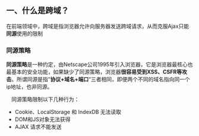 ## 一、什么是跨域？

在前端领域中，跨域是指浏览器允许向服务器发送跨域请求，从而克服Ajax只能**同源**使用的限制
### 同源策略
**同源策略**是一种约定，由Netscape公司1995年引入浏览器，它是浏览器最核心也最基本的安全功能，如果缺少了同源策略，浏览器**很容易受到XSS、CSFR等攻击**。所谓同源是指”**协议+域名+端口**“三者相同，即便两个不同的域名指向同一个ip地址，也非同源。

 同源策略限制以下几种行为：  

- Cookie、LocalStorage 和 IndexDB 无法读取
- DOM和JS对象无法获得
- AJAX 请求不能发送